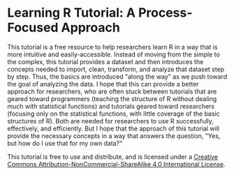 <!-- README.md is generated from README.Rmd. Please edit that file -->
Learning R Tutorial: A Process-Focused Approach
===============================================

This tutorial is a free resource to help researchers learn R in a way that is more intuitive and easily-accessible. Instead of moving from the simple to the complex, this tutorial provides a dataset and then introduces the concepts needed to import, clean, transform, and analyze that dataset step by step. Thus, the basics are introduced "along the way" as we push toward the goal of analyzing the data. I hope that this can provide a better approach for researchers, who are often stuck between tutorials that are geared toward programmers (teaching the structure of R without dealing much with statistical functions) and tutorials geared toward researchers (focusing only on the statistical functions, with little coverage of the basic structures of R). Both are needed for researchers to use R successfully, effectively, and efficiently. But I hope that the approach of this tutorial will provide the necessary concepts in a way that answers the question, "Yes, but how do I use that for my own data?"

This tutorial is free to use and distribute, and is licensed under a [Creative Commons Attribution-NonCommercial-ShareAlike 4.0 International License](http://creativecommons.org/licenses/by-nc-sa/4.0/).
